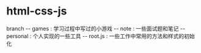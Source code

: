 # html-css-js
  branch
  -- games : 学习过程中写过的小游戏
  -- note : 一些面试题和笔记
  -- personal : 个人实现的一些工具
  -- root.js : 一些工作中常用的方法和样式的初始化
